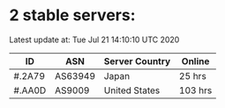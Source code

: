 # 2 stable servers:

Latest update at: Tue Jul 21 14:10:10 UTC 2020

| ID | ASN | Server Country | Online |
| -- | --- | -------------- | ------ |
| #.2A79 | AS63949 | Japan | 25 hrs |
| #.AA0D | AS9009 | United States | 103 hrs |

